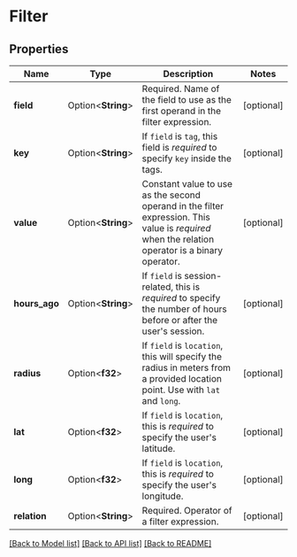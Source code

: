 # Filter

## Properties

Name | Type | Description | Notes
------------ | ------------- | ------------- | -------------
**field** | Option<**String**> | Required. Name of the field to use as the first operand in the filter expression. | [optional]
**key** | Option<**String**> | If `field` is `tag`, this field is *required* to specify `key` inside the tags. | [optional]
**value** | Option<**String**> | Constant value to use as the second operand in the filter expression. This value is *required* when the relation operator is a binary operator. | [optional]
**hours_ago** | Option<**String**> | If `field` is session-related, this is *required* to specify the number of hours before or after the user's session. | [optional]
**radius** | Option<**f32**> | If `field` is `location`, this will specify the radius in meters from a provided location point. Use with `lat` and `long`. | [optional]
**lat** | Option<**f32**> | If `field` is `location`, this is *required* to specify the user's latitude. | [optional]
**long** | Option<**f32**> | If `field` is `location`, this is *required* to specify the user's longitude. | [optional]
**relation** | Option<**String**> | Required. Operator of a filter expression. | [optional]

[[Back to Model list]](../README.md#documentation-for-models) [[Back to API list]](../README.md#documentation-for-api-endpoints) [[Back to README]](../README.md)


